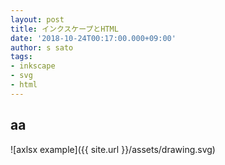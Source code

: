 ```yaml
---
layout: post
title: インクスケープとHTML
date: '2018-10-24T00:17:00.000+09:00'
author: s sato
tags:
- inkscape
- svg
- html
---
```


<script>
  console.log('aa')
</script>


## aa

![axlsx example]({{ site.url }}/assets/drawing.svg)


